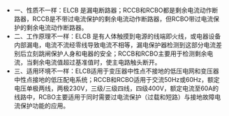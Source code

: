 - 一、性质不一样：ELCB 是漏电断路器；RCCB和RCBO都是剩余电流动作断路器，RCCB是不带过电流保护的剩余电流动作断路器，但RCBO带过电流保护的剩余电流动作断路器。
- 二、工作原理不一样：ELCB 是有人体触摸到电源的线端即火线，或电器设备内部漏电，电流不流经零线导致电流不相等，漏电保护器检测到这部分电流差别后立刻跳闸保护人身和电器的安全；RCCB和RCBO主要用于检测剩余电流，当剩余电流值超过基准值时，使主电路触头断开。
- 三、适用环境不一样：ELCB适用于变压器中性点不接地的低压电网和变压器中性点接地的低压配电系统；RCCB和RCBO适用于交流50Hz或60Hz，额定电压单极两线，两极230V，三级/三级四线，四级400V，额定电流至60A的线路中，RCBO主要适用于同时需要过电流保护（过载和短路）与接地故障电流保护功能的应用。